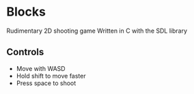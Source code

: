 # Blocks
Rudimentary 2D shooting game
Written in C with the SDL library

## Controls
- Move with WASD
- Hold shift to move faster
- Press space to shoot
